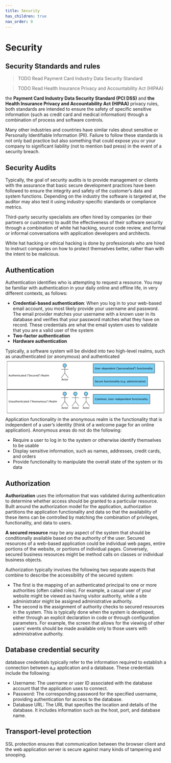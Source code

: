 ```yaml
---
title: Security
has_children: true
nav_order: 9
---
```


# Security 
## Security Standards and rules
> TODO Read Payment Card Industry Data Security Standard

> TODO Read Health Insurance Privacy and Accountability Act (HIPAA)

the **Payment Card Industry Data Security Standard (PCI DSS)** and **the Health Insurance 
Privacy and Accountability Act (HIPAA)** privacy rules, both standards are intended to 
ensure the safety of specific sensitive information (such as credit card and medical information) 
through a combination of process and software controls.

Many other industries and countries have similar rules about sensitive or Personally Identifiable 
Information (PII). Failure to follow these standards is not only bad practice but also something 
that could expose you or your company to significant liability (not to mention bad press) in 
the event of a security breach.

## Security Audits
Typically, the goal of security audits is to provide management or clients with the assurance that basic 
secure development practices have been followed to ensure the integrity and safety of the customer’s 
data and system functions. Depending on the industry the software is targeted at, the auditor may 
also test it using industry-specific standards or compliance metrics.

Third-party security specialists are often hired by companies (or their partners or customers) to audit 
the effectiveness of their software security through a combination of white hat hacking, source code 
review, and formal or informal conversations with application developers and architects.

White hat hacking or ethical hacking is done by professionals who are hired to instruct companies 
on how to protect themselves better, rather than with the intent to be malicious.

## Authentication
Authentication identifies who is attempting to request a resource. You may be familiar with authentication in your daily online and offline life, in very different 
contexts, as follows:
* **Credential-based authentication**: When you log in to your web-based email account, you most likely provide your username and password. 
  The email provider matches your username with a known user in its database and verifies that your password matches what they have on 
record. These credentials are what the email system uses to validate that you are a valid user of the system
* **Two-factor authentication**
* **Hardware authentication**

Typically, a software system will be divided into two high-level realms, such as unauthenticated (or anonymous) and authenticated
![ High-level realms in a software system](image.png)
Application functionality in the anonymous realm is the functionality that is independent of a user’s identity (think of a welcome page for an online application). Anonymous areas do not do the following:
* Require a user to log in to the system or otherwise identify themselves to be usable
* Display sensitive information, such as names, addresses, credit cards, and orders
* Provide functionality to manipulate the overall state of the system or its data

## Authorization
**Authorization** uses the information that was validated during authentication to determine whether access should be granted to a particular resource. Built around 
the authorization model for the application, authorization partitions the application functionality and data so that the availability of these items can be controlled by matching the combination of privileges, functionality, and data to users.

**A secured resource** may be any aspect of the system that should be conditionally available based on the authority of the user.
Secured resources of a web-based application could be individual web pages, entire portions of the website, or portions of individual pages. Conversely, secured business resources might be method calls on classes or individual business objects.

Authorization typically involves the following two separate aspects that combine to describe the accessibility of the secured system:
* The first is the mapping of an authenticated principal to one or more authorities (often called roles). For example, a casual user of your website might be viewed as having visitor authority, while a site administrator might be assigned administrative authority.
* The second is the assignment of authority checks to secured resources in the system. This is typically done when the system is developed, either through an explicit declaration in code or through configuration parameters. For example, the screen that allows for the viewing of other users’ events should be made available only to those users with administrative authority.

## Database credential security
database credentials typically refer to the information required to establish 
a connection between aى application and a database. These credentials include the following:
* Username: The username or user ID associated with the database account that the  application uses to connect.
* Password: The corresponding password for the specified username, providing authentication for access to the database.
* Database URL: The URL that specifies the location and details of the database. It includes information such as the host, port, and database name.

## Transport-level protection
SSL protection ensures that communication between the browser client and the web application server is secure against many kinds of tampering and snooping.